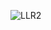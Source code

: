 ![LLR2](https://user-images.githubusercontent.com/78868680/107744402-a47a3280-6d38-11eb-977a-50a64351c212.jpg)
